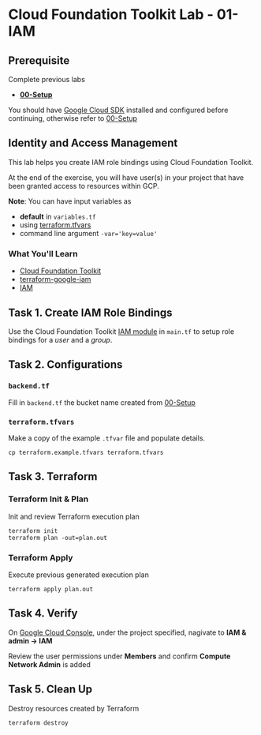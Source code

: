 
# Cloud Foundation Toolkit Lab - 01-IAM

## Prerequisite

Complete previous labs
* **[00-Setup](../00-Setup/README.md)**

You should have [Google Cloud SDK](https://cloud.google.com/sdk/docs/downloads-interactive) installed and configured before continuing, otherwise refer to [00-Setup](../00-Setup/README.md)

## Identity and Access Management

This lab helps you create IAM role bindings using Cloud Foundation Toolkit.

At the end of the exercise, you will have user(s) in your project that have been granted access to resources within GCP.

**Note**: You can have input variables as

* **default** in `variables.tf`
* using [terraform.tfvars](https://www.terraform.io/docs/configuration/variables.html#variable-definitions-tfvars-files)
* command line argument `-var='key=value'`

### What You'll Learn

* [Cloud Foundation Toolkit](https://cloud.google.com/foundation-toolkit/)
* [terraform-google-iam](https://github.com/terraform-google-modules/terraform-google-iam)
* [IAM](https://cloud.google.com/iam/docs/overview)

## Task 1. Create IAM Role Bindings

Use the Cloud Foundation Toolkit [IAM module](https://github.com/terraform-google-modules/terraform-google-iam) in `main.tf` to setup role bindings for a *user* and a *group*.

## Task 2. Configurations

### `backend.tf`

Fill in `backend.tf` the bucket name created from [00-Setup](../00-Setup/README.md)

### `terraform.tfvars`

Make a copy of the example `.tfvar` file and populate details.
```
cp terraform.example.tfvars terraform.tfvars
```

## Task 3. Terraform

### Terraform Init & Plan

Init and review Terraform execution plan

```
terraform init
terraform plan -out=plan.out
```

### Terraform Apply

Execute previous generated execution plan

```
terraform apply plan.out
```

## Task 4. Verify

On [Google Cloud Console](https://console.cloud.google.com/), under the project specified, nagivate to **IAM & admin -> IAM**

Review the user permissions under **Members** and confirm **Compute Network Admin** is added

## Task 5. Clean Up

Destroy resources created by Terraform

```
terraform destroy
```